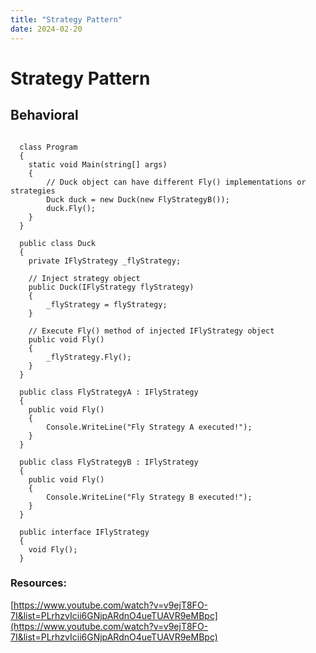 ```yaml
---
title: "Strategy Pattern"
date: 2024-02-20
---
```


# Strategy Pattern
## Behavioral

```

  class Program
  {
    static void Main(string[] args)
    {
    	// Duck object can have different Fly() implementations or strategies
    	Duck duck = new Duck(new FlyStrategyB());
        duck.Fly();
    }
  }
  
  public class Duck
  {
  	private IFlyStrategy _flyStrategy;
  
  	// Inject strategy object
  	public Duck(IFlyStrategy flyStrategy)
    {
    	_flyStrategy = flyStrategy;
    }
  
  	// Execute Fly() method of injected IFlyStrategy object
  	public void Fly()
    {
    	_flyStrategy.Fly();
    }
  }
  
  public class FlyStrategyA : IFlyStrategy
  {
  	public void Fly()
    {
    	Console.WriteLine("Fly Strategy A executed!");
    }
  }
  
  public class FlyStrategyB : IFlyStrategy
  {
  	public void Fly()
    {
    	Console.WriteLine("Fly Strategy B executed!");
    }
  }
  
  public interface IFlyStrategy
  {
  	void Fly();
  }

```

### Resources:
[https://www.youtube.com/watch?v=v9ejT8FO-7I&list=PLrhzvIcii6GNjpARdnO4ueTUAVR9eMBpc](https://www.youtube.com/watch?v=v9ejT8FO-7I&list=PLrhzvIcii6GNjpARdnO4ueTUAVR9eMBpc)
